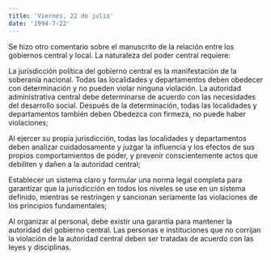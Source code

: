 ```yaml
---
title: 'Viernes, 22 de julio'
date: '1994-7-22'
---
```


Se hizo otro comentario sobre el manuscrito de la relación entre los gobiernos central y local. La naturaleza del poder central requiere:

La jurisdicción política del gobierno central es la manifestación de la soberanía nacional. Todas las localidades y departamentos deben obedecer con determinación y no pueden violar ninguna violación. La autoridad administrativa central debe determinarse de acuerdo con las necesidades del desarrollo social. Después de la determinación, todas las localidades y departamentos también deben Obedezca con firmeza, no puede haber violaciones;

Al ejercer su propia jurisdicción, todas las localidades y departamentos deben analizar cuidadosamente y juzgar la influencia y los efectos de sus propios comportamientos de poder, y prevenir conscientemente actos que debiliten y dañen a la autoridad central;

Establecer un sistema claro y formular una norma legal completa para garantizar que la jurisdicción en todos los niveles se use en un sistema definido, mientras se restringen y sancionan seriamente las violaciones de los principios fundamentales;

Al organizar al personal, debe existir una garantía para mantener la autoridad del gobierno central. Las personas e instituciones que no corrijan la violación de la autoridad central deben ser tratadas de acuerdo con las leyes y disciplinas.

